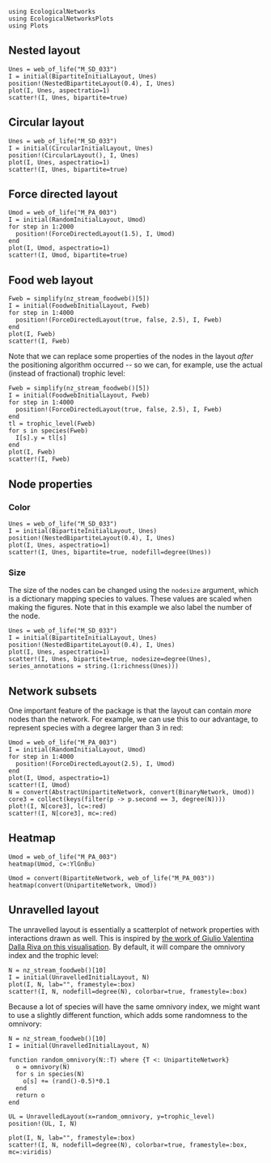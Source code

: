 ```@setup default
using EcologicalNetworks
using EcologicalNetworksPlots
using Plots
```

## Nested layout

```@example default
Unes = web_of_life("M_SD_033")
I = initial(BipartiteInitialLayout, Unes)
position!(NestedBipartiteLayout(0.4), I, Unes)
plot(I, Unes, aspectratio=1)
scatter!(I, Unes, bipartite=true)
```

## Circular layout

```@example default
Unes = web_of_life("M_SD_033")
I = initial(CircularInitialLayout, Unes)
position!(CircularLayout(), I, Unes)
plot(I, Unes, aspectratio=1)
scatter!(I, Unes, bipartite=true)
```

## Force directed layout

```@example default
Umod = web_of_life("M_PA_003")
I = initial(RandomInitialLayout, Umod)
for step in 1:2000
  position!(ForceDirectedLayout(1.5), I, Umod)
end
plot(I, Umod, aspectratio=1)
scatter!(I, Umod, bipartite=true)
```

## Food web layout

```@example default
Fweb = simplify(nz_stream_foodweb()[5])
I = initial(FoodwebInitialLayout, Fweb)
for step in 1:4000
  position!(ForceDirectedLayout(true, false, 2.5), I, Fweb)
end
plot(I, Fweb)
scatter!(I, Fweb)
```

Note that we can replace some properties of the nodes in the layout *after* the
positioning algorithm occurred -- so we can, for example, use the actual
(instead of fractional) trophic level:

```@example default
Fweb = simplify(nz_stream_foodweb()[5])
I = initial(FoodwebInitialLayout, Fweb)
for step in 1:4000
  position!(ForceDirectedLayout(true, false, 2.5), I, Fweb)
end
tl = trophic_level(Fweb)
for s in species(Fweb)
  I[s].y = tl[s]
end
plot(I, Fweb)
scatter!(I, Fweb)
```

## Node properties

### Color

```@example default
Unes = web_of_life("M_SD_033")
I = initial(BipartiteInitialLayout, Unes)
position!(NestedBipartiteLayout(0.4), I, Unes)
plot(I, Unes, aspectratio=1)
scatter!(I, Unes, bipartite=true, nodefill=degree(Unes))
```

### Size

The size of the nodes can be changed using the `nodesize` argument, which is a
dictionary mapping species to values. These values are scaled when making the
figures. Note that in this example we also label the number of the node.

```@example default
Unes = web_of_life("M_SD_033")
I = initial(BipartiteInitialLayout, Unes)
position!(NestedBipartiteLayout(0.4), I, Unes)
plot(I, Unes, aspectratio=1)
scatter!(I, Unes, bipartite=true, nodesize=degree(Unes), series_annotations = string.(1:richness(Unes)))
```

## Network subsets

One important feature of the package is that the layout can contain *more* nodes
than the network. For example, we can use this to our advantage, to represent
species with a degree larger than 3 in red:

```@example default
Umod = web_of_life("M_PA_003")
I = initial(RandomInitialLayout, Umod)
for step in 1:4000
  position!(ForceDirectedLayout(2.5), I, Umod)
end
plot(I, Umod, aspectratio=1)
scatter!(I, Umod)
N = convert(AbstractUnipartiteNetwork, convert(BinaryNetwork, Umod))
core3 = collect(keys(filter(p -> p.second == 3, degree(N))))
plot!(I, N[core3], lc=:red)
scatter!(I, N[core3], mc=:red)
```

## Heatmap

```@example default
Umod = web_of_life("M_PA_003")
heatmap(Umod, c=:YlGnBu)
```

```@example default
Umod = convert(BipartiteNetwork, web_of_life("M_PA_003"))
heatmap(convert(UnipartiteNetwork, Umod))
```

## Unravelled layout

The unravelled layout is essentially a scatterplot of network properties with
interactions drawn as well. This is inspired by [the work of Giulio Valentina
Dalla Riva on this visualisation][gvdr]. By default, it will compare the
omnivory index and the trophic level:

[gvdr]: https://github.com/gvdr/unravel

```@example default
N = nz_stream_foodweb()[10]
I = initial(UnravelledInitialLayout, N)
plot(I, N, lab="", framestyle=:box)
scatter!(I, N, nodefill=degree(N), colorbar=true, framestyle=:box)
```

Because a lot of species will have the same omnivory index, we might want to use
a slightly different function, which adds some randomness to the omnivory:

```@example default
N = nz_stream_foodweb()[10]
I = initial(UnravelledInitialLayout, N)

function random_omnivory(N::T) where {T <: UnipartiteNetwork}
  o = omnivory(N)
  for s in species(N)
    o[s] += (rand()-0.5)*0.1
  end
  return o
end

UL = UnravelledLayout(x=random_omnivory, y=trophic_level)
position!(UL, I, N)

plot(I, N, lab="", framestyle=:box)
scatter!(I, N, nodefill=degree(N), colorbar=true, framestyle=:box, mc=:viridis)
```
